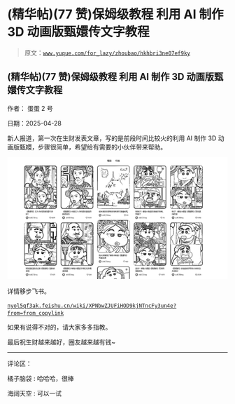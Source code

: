 # (精华帖)(77 赞)保姆级教程 利用 AI 制作 3D 动画版甄嬛传文字教程

> 原文：[`www.yuque.com/for_lazy/zhoubao/hkhbri3ne07ef9ky`](https://www.yuque.com/for_lazy/zhoubao/hkhbri3ne07ef9ky)

## (精华帖)(77 赞)保姆级教程 利用 AI 制作 3D 动画版甄嬛传文字教程

作者： 蛋蛋 2 号

日期：2025-04-28

新人报道，第一次在生财发表文章，写的是前段时间比较火的利用 AI 制作 3D 动画版甄嬛，步骤很简单，希望给有需要的小伙伴带来帮助。

![](img/671fccfbe9e8fa56accb3a0f62064ec1.png "None")

详情移步飞书。

[`nyol5qf3ak.feishu.cn/wiki/XPNbwZJUFiHOD9kjNTncFy3un4e?from=from_copylink`](https://nyol5qf3ak.feishu.cn/wiki/XPNbwZJUFiHOD9kjNTncFy3un4e?from=from_copylink)

如果有说得不对的，请大家多多指教。

最后祝生财越来越好，圈友越来越有钱~

* * *

评论区：

橘子脑袋 : 哈哈哈，很棒

海阔天空 : 可以一试